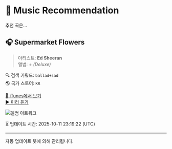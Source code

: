 
# 🎵 Music Recommendation

추천 곡은...

## 🎧 Supermarket Flowers  
> 아티스트: **Ed Sheeran**  
> 앨범: _÷ (Deluxe)_  

🔍 검색 키워드: `ballad+sad`  
🌎 국가 스토어: `KR`

[🔗 iTunes에서 보기](https://music.apple.com/kr/album/supermarket-flowers/1193701079?i=1193701511&uo=4)  
[▶️ 미리 듣기](https://audio-ssl.itunes.apple.com/itunes-assets/AudioPreview221/v4/99/e4/af/99e4af0e-5d44-936e-f0f3-c0d6b9dcf1e9/mzaf_715216592042302735.plus.aac.p.m4a)

![앨범 아트워크](https://is1-ssl.mzstatic.com/image/thumb/Music115/v4/15/e6/e8/15e6e8a4-4190-6a8b-86c3-ab4a51b88288/190295851286.jpg/100x100bb.jpg)

⏳ 업데이트 시간: 2025-10-11 23:19:22 (UTC)

---
자동 업데이트 봇에 의해 관리됩니다.
